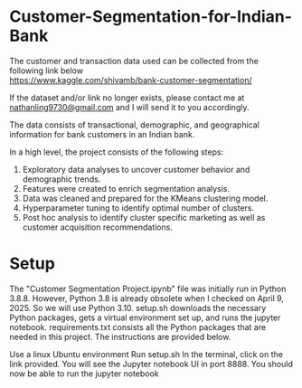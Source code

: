 # Customer-Segmentation-for-Indian-Bank

The customer and transaction data used can be collected from the following link below <br>
https://www.kaggle.com/shivamb/bank-customer-segmentation/

If the dataset and/or link no longer exists, please contact me at nathanling9730@gmail.com and I will send it to you accordingly.

The data consists of transactional, demographic, and geographical information for bank customers in an Indian bank.

In a high level, the project consists of the following steps:

1. Exploratory data analyses to uncover customer behavior and demographic trends. <br>
2. Features were created to enrich segmentation analysis. <br>
3. Data was cleaned and prepared for the KMeans clustering model. <br>
4. Hyperparameter tuning to identify optimal number of clusters. <br>
5. Post hoc analysis to identify cluster specific marketing as well as customer acquisition recommendations.

# Setup

The "Customer Segmentation Project.ipynb" file was initially run in Python 3.8.8. However, Python 3.8 is already obsolete when I checked on April 9, 2025. So we will use Python 3.10. setup.sh downloads the necessary Python packages, gets a virtual environment set up, and runs the jupyter notebook. requirements.txt consists all the Python packages that are needed in this project. The instructions are provided below.

Use a linux Ubuntu environment
Run setup.sh
In the terminal, click on the link provided. You will see the Jupyter notebook UI in port 8888.
You should now be able to run the jupyter notebook
